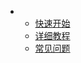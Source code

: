 - 
    - [快速开始](./quick_start/quick_start.md)
    - [详细教程](./tutorial/tutorial.md)
    - [常见问题](./faq/faq.md)